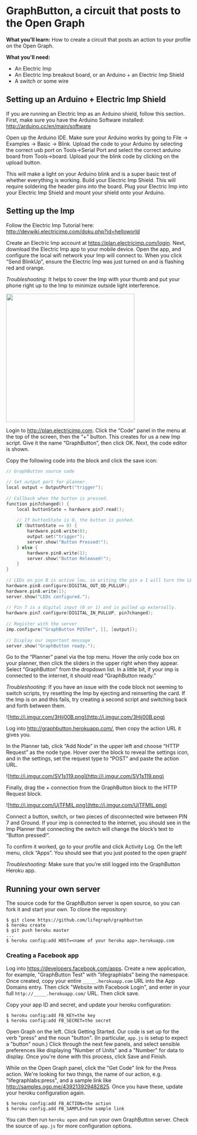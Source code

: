 # GraphButton, a circuit that posts to the Open Graph

**What you’ll learn:** How to create a circuit that posts an action to your profile on the Open Graph.

**What you'll need:**
* An Electric Imp
* An Electric Imp breakout board, or an Arduino + an Electric Imp Shield
* A switch or some wire

## Setting up an Arduino + Electric Imp Shield

If you are running an Electric Imp as an Arduino shield, follow this section. First, make sure you have the Arduino Software installed: http://arduino.cc/en/main/software

Open up the Arduino IDE. Make sure your Arduino works by going to File -> Examples -> Basic -> Blink. Upload the code to your Arduino by selecting the correct usb port on Tools->Serial Port and select the correct arduino board from Tools->board. Upload your the blink code by clicking on the upload button. 

This will make a light on your Arduino blink and is a super basic test of whether everything is working. 
Build your Electric Imp Shield. This will require soldering the header pins into the board.
Plug your Electric Imp into your Electric Imp Shield and mount your shield onto your Arduino.

## Setting up the Imp

Follow the Electric Imp Tutorial here: http://devwiki.electricimp.com/doku.php?id=helloworld

Create an Electric Imp account at https://plan.electricimp.com/login. Next, download the Electric Imp app to your mobile device. Open the app, and configure the local wifi network your Imp will connect to. When you click “Send BlinkUp”, ensure the Electric Imp was just turned on and is flashing red and orange.

*Troubleshooting:* It helps to cover the Imp with your thumb and put your phone right up to the Imp to minimize outside light interference.

<img src="http://www.instructables.com/files/deriv/FQI/UVAU/H9K2GBYV/FQIUVAUH9K2GBYV.LARGE.jpg" height="350">

Login to http://plan.electricimp.com. Click the “Code” panel in the menu at the top of the screen, then the “+” button. This creates for us a new Imp script. Give it the name “GraphButton”, then click OK. Next, the code editor is shown.

Copy the following code into the block and click the save icon:

```c
// GraphButton source code
 
// Set output port for planner.
local output = OutputPort("trigger");
 
// Callback when the button is pressed.
function pin7changed() {
    local buttonState = hardware.pin7.read();
 
    // If buttonState is 0, the button is pushed.
    if (buttonState == 0) {
        hardware.pin8.write(0);
        output.set("trigger");
        server.show("Button Pressed!");
    } else {
        hardware.pin8.write(1);
        server.show("Button Released!");
    }
}
 
// LEDs on pin 8 is active low, so writing the pin a 1 will turn the LED off.
hardware.pin8.configure(DIGITAL_OUT_OD_PULLUP);
hardware.pin8.write(1);
server.show("LEDs configured.");
 
// Pin 7 is a digital input (0 or 1) and is pulled up externally.
hardware.pin7.configure(DIGITAL_IN_PULLUP, pin7changed);
 
// Register with the server
imp.configure("GraphButton POSTer", [], [output]);
 
// Display our important message
server.show("GraphButton ready.");
```

Go to the “Planner” panel via the top menu. Hover the only code box on your planner, then click the sliders in the upper right when they appear. Select “GraphButton” from the dropdown list. In a little bit, if your imp is connected to the internet, it should read “GraphButton ready.”

*Troubleshooting:* If you have an issue with the code block not seeming to switch scripts, try resetting the Imp by ejecting and reinserting the card. If the Imp is on and this fails, try creating a second script and switching back and forth between them.

![http://i.imgur.com/3Hij00B.png](http://i.imgur.com/3Hij00B.png)

Log into http://graphbutton.herokuapp.com/, then copy the action URL it gives you.

In the Planner tab, click “Add Node” in the upper left and choose “HTTP Request” as the node type. Hover over the block to reveal the settings icon, and in the settings, set the request type to “POST” and paste the action URL.

![http://i.imgur.com/SV1s119.png](http://i.imgur.com/SV1s119.png)

Finally, drag the + connection from the GraphButton block to the HTTP Request block.

![http://i.imgur.com/UjTFMIL.png](http://i.imgur.com/UjTFMIL.png)

Connect a button, switch, or two pieces of disconnected wire between PIN 7 and Ground. If your imp is connected to the internet, you should see in the Imp Planner that connecting the switch will change the block’s text to “Button pressed!”.

To confirm it worked, go to your profile and click Activity Log. On the left menu, click “Apps”. You should see that you just posted to the open graph!

*Troubleshooting:* Make sure that you’re still logged into the GraphButton Heroku app.


## Running your own server

The source code for the GraphButton server is open source, so you can fork it and start your own. To clone the repository:

```
$ git clone https://github.com/lifegraph/graphbutton
$ heroku create
$ git push heroku master
...
$ heroku config:add HOST=<name of your heroku app>.herokuapp.com
```

### Creating a Facebook app

Log into https://developers.facebook.com/apps. Create a new application, for example, "GraphButton Test" with "lifegraphlabs" being the namespace. Once created, copy your entire `_____.herokuapp.com` URL into the App Domains entry. Then click "Website with Facebook Login", and enter in your full `http://_____.herokuapp.com/` URL. Then click save.

Copy your app ID and secret, and update your heroku configuration:

```
$ heroku config:add FB_KEY=the key
$ heroku config:add FB_SECRET=the secret
```

Open Graph on the left. Click Getting Started. Our code is set up for the verb "press" and the noun "button". (In particular, `app.js` is setup to expect a "button" noun.) Click through the next few panels, and select sensible preferences like displaying "Number of Units" and a "Number" for data to display. Once you're done with this process, click Save and Finish.

While on the Open Graph panel, click the "Get Code" link for the Press action. We're looking for two things, the name of our action, e.g. "lifegraphlabs:press", and a sample link like http://samples.ogp.me/439213929482825. Once you have these, update your heroku configuration again.

```
$ heroku config:add FB_ACTION=the action
$ heroku config.add FB_SAMPLE=the sample link
```

You can then run `heroku open` and run your own GraphButton server. Check the source of `app.js` for more configuration options.
